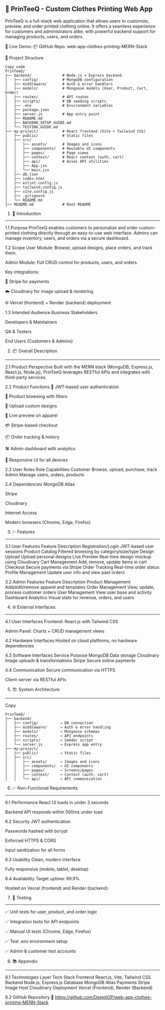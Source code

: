 👕 PrinTeeQ - Custom Clothes Printing Web App
---
PrinTeeQ is a full-stack web application that allows users to customize, preview, and order printed clothing online. It offers a seamless experience for customers and administrators alike, with powerful backend support for managing products, users, and orders.

🔗 Live Demo: 
📦 GitHub Repo: web-app-clothes-printing-MERN-Stack

📁 Project Structure
```
Copy code
PrinTeeQ/
├── backend/              # Node.js + Express backend
│   ├── config/           # MongoDB configuration
│   ├── middleware/       # Auth & error handlers
│   ├── models/           # Mongoose models (User, Product, Cart, Order)
│   ├── routes/           # API routes
│   ├── scripts/          # DB seeding scripts
│   ├── .env              # Environment variables
│   ├── package.json
│   ├── server.js         # App entry point
│   ├── README.md
│   ├── BACKEND_SETUP_GUIDE.md
│   └── TESTING_GUIDE.md
├── my-project/           # React frontend (Vite + Tailwind CSS)
│   ├── public/           # Static files
│   ├── src/
│   │   ├── assets/       # Images and icons
│   │   ├── components/   # Reusable UI components
│   │   ├── pages/        # Page views
│   │   ├── context/      # React context (auth, cart)
│   │   ├── api/          # Axios API utilities
│   │   ├── App.jsx
│   │   └── main.jsx
│   ├── db.json
│   ├── index.html
│   ├── eslint.config.js
│   ├── tailwind.config.js
│   ├── vite.config.js
│   ├── .gitignore
│   └── README.md
├── README.md             # Root README

```
1. 📌 Introduction
---
1.1 Purpose
PrinTeeQ enables customers to personalize and order custom-printed clothing directly through an easy-to-use web interface. Admins can manage inventory, users, and orders via a secure dashboard.

1.2 Scope
User Module: Browse, upload designs, place orders, and track them.

Admin Module: Full CRUD control for products, users, and orders.

Key integrations:

🧾 Stripe for payments

☁️ Cloudinary for image upload & rendering

🌐 Vercel (frontend) + Render (backend) deployment

1.3 Intended Audience
Business Stakeholders

Developers & Maintainers

QA & Testers

End Users (Customers & Admins)

2. 📦 Overall Description
---
2.1 Product Perspective
Built with the MERN stack (MongoDB, Express.js, React.js, Node.js), PrinTeeQ leverages RESTful APIs and integrates with third-party services.

2.2 Product Functions
🔐 JWT-based user authentication

🛒 Product browsing with filters

🎨 Upload custom designs

👕 Live preview on apparel

💳 Stripe-based checkout

📦 Order tracking & history

🛠 Admin dashboard with analytics

📱 Responsive UI for all devices

2.3 User Roles
Role	Capabilities
Customer	Browse, upload, purchase, track
Admin	Manage users, orders, products

2.4 Dependencies
MongoDB Atlas

Stripe

Cloudinary

Internet Access

Modern browsers (Chrome, Edge, Firefox)

3. ✨ Features
---
3.1 User Features
Feature	Description
Registration/Login	JWT-based user sessions
Product Catalog	Filtered browsing by category/size/type
Design Upload	Upload personal designs
Live Preview	Real-time design mockup using Cloudinary
Cart Management	Add, remove, update items in cart
Checkout	Secure payments via Stripe
Order Tracking	Real-time order status
Profile Management	Update user info and view past orders

3.2 Admin Features
Feature	Description
Product Management	Add/edit/remove apparel and templates
Order Management	View, update, process customer orders
User Management	View user base and activity
Dashboard Analytics	Visual stats for revenue, orders, and users

4. 🌐 External Interfaces
---
4.1 User Interfaces
Frontend: React.js with Tailwind CSS

Admin Panel: Charts + CRUD management views

4.2 Hardware Interfaces
Hosted on cloud platforms, no hardware dependencies

4.3 Software Interfaces
Service	Purpose
MongoDB	Data storage
Cloudinary	Image uploads & transformations
Stripe	Secure online payments

4.4 Communication
Secure communication via HTTPS

Client-server via RESTful APIs

5. 🏗️ System Architecture
---
Copy 

```
PrinTeeQ/
├── backend/
│   ├── config/          → DB connection
│   ├── middleware/      → Auth & error handling
│   ├── models/          → Mongoose schemas
│   ├── routes/          → API endpoints
│   ├── scripts/         → Seeder script
│   └── server.js        → Express app entry
├── my-project/
│   ├── public/          → Static files
│   ├── src/
│   │   ├── assets/      → Images and icons
│   │   ├── components/  → UI components
│   │   ├── pages/       → Screens/pages
│   │   ├── context/     → Context (auth, cart)
│   │   └── api/         → API communication

```
6. ✅ Non-Functional Requirements
---
6.1 Performance
React UI loads in under 3 seconds

Backend API responds within 500ms under load

6.2 Security
JWT authentication

Passwords hashed with bcrypt

Enforced HTTPS & CORS

Input sanitization for all forms

6.3 Usability
Clean, modern interface

Fully responsive (mobile, tablet, desktop)

6.4 Availability
Target uptime: 99.9%

Hosted on Vercel (frontend) and Render (backend)

7. 🧪 Testing
---
✅ Unit tests for user, product, and order logic

✅ Integration tests for API endpoints

✅ Manual UI tests (Chrome, Edge, Firefox)

✅ Test .env environment setup

✅ Admin & customer test accounts

8. 📚 Appendix
---
8.1 Technologies
Layer	Tech Stack
Frontend	React.js, Vite, Tailwind CSS
Backend	Node.js, Express.js
Database	MongoDB Atlas
Payments	Stripe
Image Host	Cloudinary
Deployment	Vercel (Frontend), Render (Backend)

8.2 GitHub Repository
🔗 https://github.com/DeeptiOP/web-app-clothes-printing-MERN-Stack
